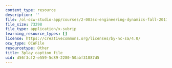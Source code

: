 ```yaml
---
content_type: resource
description: ''
file: /ol-ocw-studio-app/courses/2-003sc-engineering-dynamics-fall-2011/d56f3cf2e5595d89228050abf31887d5_YZ9y4zcfCPs.srt
file_size: 73298
file_type: application/x-subrip
learning_resource_types: []
license: https://creativecommons.org/licenses/by-nc-sa/4.0/
ocw_type: OCWFile
resourcetype: Other
title: 3play caption file
uid: d56f3cf2-e559-5d89-2280-50abf31887d5
---
```

